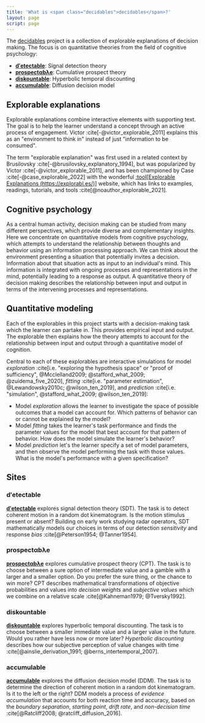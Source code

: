 ```yaml
---
title: 'What is <span class="decidables">decidables</span>?'
layout: page
script: page
---
```


The [<span class="decidables">decidables</span>](./) project is a collection of explorable
explanations of decision making. The focus is on quantitative theories from the field of cognitive
psychology:

- [**<span class="detectable"><span class="math-var d">d′</span>ete<span class="math-var
  c">c</span>table</span>**](detectable/): Signal detection theory
- [**<span class="prospectable">prospect<span class="math-var">α</span>b<span
class="math-var">λ</span>e</span>**](prospectable/): Cumulative prospect theory
- [**<span class="discountable">dis<span class="math-var">k</span>ountable</span>**](discountable/):
  Hyperbolic temporal discounting
- [**<span class="accumulable"><span class="math-var">a</span>ccumulable</span>**](accumulable/):
  Diffusion decision model

## Explorable explanations

Explorable explanations combine interactive elements with supporting text. The goal is to help the
learner understand a concept through an active process of engagement. Victor
:cite[-@victor_explorable_2011] explains this as an "environment to think in" instead of just
"information to be consumed".

The term "explorable explanation" was first used in a related context by Brusilovsky
:cite[-@brusilovsky_explanatory_1994], but was popularized by Victor
:cite[-@victor_explorable_2011], and has been championed by Case :cite[-@case_explorable_2022] with
the wonderful [:tool[Explorable Explanations (https://explorabl.es/)]](https://explorabl.es/)
website, which has links to examples, readings, tutorials, and tools
:cite[@noauthor_explorable_2021].

## Cognitive psychology

As a central human activity, decision making can be studied from many different perspectives, which
provide diverse and complementary insights. Here we concentrate on quantitative models from
cognitive psychology, which attempts to understand the relationship between thoughts and behavior
using an information processing approach. We can think about the environment presenting a situation
that potentially invites a decision. Information about that situation acts as input to an
individual's mind. This information is integrated with ongoing processes and representations in the
mind, potentially leading to a response as output. A quantitative theory of decision making
describes the relationship between input and output in terms of the intervening processes and
representations.

## Quantitative modeling

Each of the explorables in this project starts with a decision-making task which the learner can
partake in. This provides empirical input and output. The explorable then explains how the theory
attempts to account for the relationship between input and output through a quantitative model of
cognition.

Central to each of these explorables are interactive simulations for model *exploration* :cite[i.e.
"exploring the hypothesis space" or "proof of sufficiency", @Mcclelland2009; @stafford_what_2009;
@zuidema_five_2020], *fitting* :cite[i.e. "parameter estimation", @Lewandowsky2010c;
@wilson_ten_2019], and *prediction* :cite[i.e. "simulation", @stafford_what_2009; @wilson_ten_2019]:

- Model *exploration* allows the learner to investigate the space of possible outcomes that a model
  can account for. Which patterns of behavior can or cannot be explained by the model?
- Model *fitting* takes the learner's task performance and finds the parameter values for the model
  that best account for that pattern of behavior. How does the model simulate the learner's
  behavior?
- Model *prediction* let's the learner specify a set of model parameters, and then observe the model
  performing the task with those values. What is the model's performance with a given specification?

## Sites

<!--lint ignore maximum-heading-length-->

### **<span class="detectable"><span class="math-var d">d′</span>ete<span class="math-var c">c</span>table</span>**

[**<span class="detectable"><span class="math-var d">d′</span>ete<span class="math-var
c">c</span>table</span>**](detectable/) explores signal detection theory (SDT). The task is to
detect coherent motion in a random dot kinematogram. Is the motion stimulus present or absent?
Building on early work studying radar operators, SDT mathematically models our choices in terms of
our detection *sensitivity* and response *bias* :cite[@Peterson1954; @Tanner1954].

<!--lint ignore maximum-heading-length-->

### **<span class="prospectable">prospect<span class="math-var">α</span>b<span class="math-var">λ</span>e</span>**

[**<span class="prospectable">prospect<span class="math-var">α</span>b<span
class="math-var">λ</span>e</span>**](prospectable/) explores cumulative prospect theory (CPT). The
task is to choose between a sure option of intermediate value and a gamble with a larger and a
smaller option. Do you prefer the sure thing, or the chance to win more? CPT describes mathematical
transformations of objective probabilities and values into <em>decision weights</em> and
<em>subjective values</em> which we combine on a relative scale :cite[@Kahneman1979; @Tversky1992].

### **<span class="discountable">dis<span class="math-var">k</span>ountable</span>**

[**<span class="discountable">dis<span class="math-var">k</span>ountable</span>**](discountable/)
explores hyperbolic temporal discounting. The task is to choose between a smaller immediate value
and a larger value in the future. Would you rather have less now or more later? <em>Hyperbolic
discounting</em> describes how our subjective perception of value changes with time
:cite[@ainslie_derivation_1991; @berns_intertemporal_2007].

### **<span class="accumulable"><span class="math-var">a</span>ccumulable</span>**

[**<span class="accumulable"><span class="math-var">a</span>ccumulable</span>**](accumulable/)
explores the diffusion decision model (DDM). The task is to determine the direction of coherent
motion in a random dot kinematogram. Is it to the left or the right? DDM models a process of
<em>evidence accumulation</em> that accounts for both reaction time and accuracy, based on the <em>
boundary separation</em>, <em>starting point</em>, <em>drift rate</em>, and <em>non-decision
time</em> :cite[@Ratcliff2008; @ratcliff_diffusion_2016].
